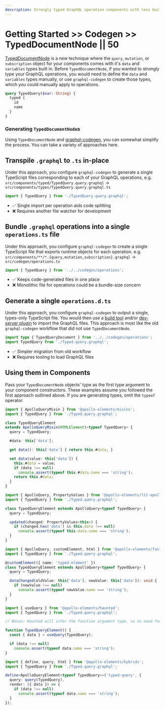 ```yaml
---
description: Strongly typed GraphQL operation components with less boilerplate
---
```


# Getting Started >> Codegen >> TypedDocumentNode || 50

[TypedDocumentNode](https://the-guild.dev/blog/typed-document-node) is a new technique where the `query`, `mutation`, or `subscription` object for your components comes with it's `data` and `variables` types built in. Before `TypedDocumentNode`, if you wanted to strongly type your GraphQL operations, you would need to define the `data` and `variables` types manually, or use `graphql-codegen` to create those types, which you could manually apply to operations.

```graphql copy
query TypedQuery($var: String) {
  typed {
    id
    name
  }
}
```

### Generating `TypedDocumentNode`s
Using `TypedDocumentNode` and [graphql-codegen](https://graphql-code-generator.com/docs/plugins/typed-document-node), you can somewhat simplify the process. You can take a variety of approaches here.

## Transpile `.graphql` to `.ts` in-place
Under this approach, you configure `graphql-codegen` to generate a single TypeScript files corresponding to each of your GraphQL operations, e.g. `src/components/typed/TypedQuery.query.graphql` -> `src/components/types/TypedQuery.query.graphql.ts`

```ts copy
import { TypedQuery } from './TypedQuery.query.graphql';
```

- ✅ Single import per operation aids code splitting
- ❌ Requires another file watcher for development

## Bundle `.graphql` operations into a single `operations.ts` file
Under this approach, you configure `graphql-codegen` to create a single TypeScript file that exports runtime objects for each operation. e.g. `src/components/**/*.{query,mutation,subscription}.graphql` -> `src/codegen/operations.ts`

```ts copy
import { TypedQuery } from '../../codegen/operations';
```

- ✅ Keeps code-generated files in one place
- ❌ Monolithic file for operations could be a bundle-size concern

## Generate a single `operations.d.ts`

Under this approach, you configure `graphql-codegen` to output a single, types-only TypeScript file. You would then use a [build tool](../building-for-production.md) and/or [dev-server plugin](../buildless-development.md) to import the GraphQL files. This approach is most like the old `graphql-codegen` workflow that did not use `TypedDocumentNode`.

```ts copy
import type { TypedQueryDocument } from '../../codegen/operations';
import TypedQuery from './Typed.query.graphql';
```

- ✅ Simpler migration from old workflow
- ❌ Requires tooling to load GraphQL files

## Using them in Components

Pass your `TypedDocumentNode` objects' type as the first type argument to your component constructors. These examples assume you followed the first approach outlined above. If you are generating types, omit the `typeof` operator.

<code-tabs collection="libraries" default-tab="lit">

  ```ts tab mixins
  import { ApolloQueryMixin } from '@apollo-elements/mixins';
  import { TypedQuery } from './Typed.query.graphql';

  class TypedQueryElement
  extends ApolloQueryMixin(HTMLElement)<typeof TypedQuery> {
    query = TypedQuery;

    #data: this['data'];

    get data(): this['data'] { return this.#data; }

    set data(value: this['data']) {
      this.#data = value;
      if (data !== null)
        console.assert(typeof this.#data.name === 'string');
      return this.#data;
    }
  }
  ```

  ```ts tab lit
  import { ApolloQuery, PropertyValues } from '@apollo-elements/lit-apollo';
  import { TypedQuery } from './Typed.query.graphql';

  class TypedQueryElement extends ApolloQuery<typeof TypedQuery> {
    query = TypedQuery;

    updated(changed: PropertyValues<this>) {
      if (changed.has('data') && this.data !== null)
        console.assert(typeof this.data.name === 'string');
    }
  }
  ```

  ```ts tab fast
  import { ApolloQuery, customElement, html } from '@apollo-elements/fast';
  import { TypedQuery } from './Typed.query.graphql';

  @customElement({ name: 'typed-element' })
  class TypedQueryElement extends ApolloQuery<typeof TypedQuery> {
    query = TypedQuery;

    dataChanged(oldValue: this['data'], newValue: this['data']): void {
      if (newValue !== null)
        console.assert(typeof newValue.name === 'string');
    }
  }
  ```

  ```ts tab haunted
  import { useQuery } from '@apollo-elements/haunted';
  import { TypedQuery } from './Typed.query.graphql';

  // Bonus: Haunted will infer the function argument type, so no need for type arguments.

  function TypedQueryElement() {
    const { data } = useQuery(TypedQuery);

    if (data !== null)
      console.assert(typeof data.name === 'string');
  }
  ```

  ```ts tab hybrids
  import { define, query, html } from '@apollo-elements/hybrids';
  import { TypedQuery } from './Typed.query.graphql';

  define<ApolloQueryElement<typeof TypedQuery>>('typed-query', {
    query: query(TypedQuery),
    render: ({ data }) => {
      if (data !== null)
        console.assert(typeof data.name === 'string');
    }
  });
  ```

</code-tabs>
